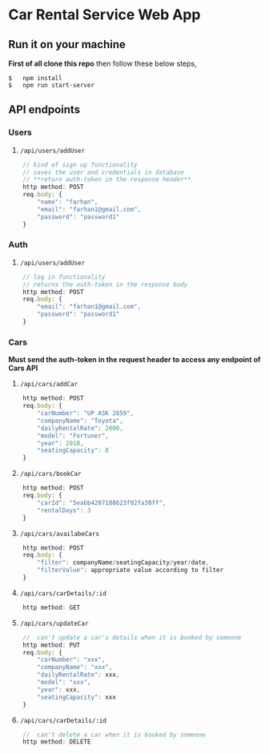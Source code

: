 # Car Rental Service Web App

## Run it on your machine

**First of all clone this repo** then follow these below steps,

```
$   npm install
$   npm run start-server
```

## API endpoints


### Users

1. `/api/users/addUser`

```js
    // kind of sign up functionality
    // saves the user and credentials in database
    // **return auth-token in the response header**
    http method: POST
    req.body: {
	    "name": "farhan",
	    "email": "farhan1@gmail.com",
	    "password": "password1"
    }
```

### Auth

1. `/api/users/addUser`

```js
    // log in functionality
    // returns the auth-token in the response body
    http method: POST
    req.body: {
	    "email": "farhan1@gmail.com",
	    "password": "password1"
    }
```

### Cars

**Must send the auth-token in the request header to access any endpoint of Cars API**

1. `/api/cars/addCar`

```js
    http method: POST
    req.body: {
        "carNumber": "UP ASK 2859",
        "companyName": "Toyota",
        "dailyRentalRate": 2000,
        "model": "Fortuner",
        "year": 2018,
        "seatingCapacity": 8
    }
```

2. `/api/cars/bookCar`

```js
    http method: POST
    req.body: {
	    "carId": "5eabb4207188623f02fa30ff",
	    "rentalDays": 3
    }
```

3. `/api/cars/availabeCars`

```js
    http method: POST
    req.body: {
        "filter": companyName/seatingCapacity/year/date,
        "filterValue": appropriate value according to filter
    }
```

4. `/api/cars/carDetails/:id`

```js
    http method: GET
```

5. `/api/cars/updateCar`

```js
    //  can't update a car's details when it is booked by someone
    http method: PUT
    req.body: {
        "carNumber": "xxx",
        "companyName": "xxx",
        "dailyRentalRate": xxx,
        "model": "xxx",
        "year": xxx,
        "seatingCapacity": xxx
    }
```


6. `/api/cars/carDetails/:id`

```js
    //  can't delete a car when it is booked by someone
    http method: DELETE
```